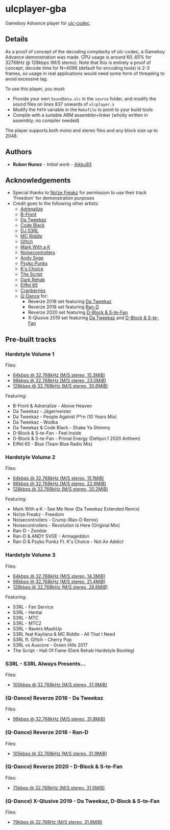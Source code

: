 # ulcplayer-gba
Gameboy Advance player for [ulc-codec](https://github.com/Aikku93/ulc-codec).

## Details

As a proof of concept of the decoding complexity of ulc-codec, a Gameboy Advance demonstration was made. CPU usage is around 60..65% for 32768Hz @ 128kbps (M/S stereo). Note that this is entirely a proof of concept; decode time for N=4096 (default for encoding tools) is 2-3 frames, so usage in real applications would need some form of threading to avoid excessive lag.

To use this player, you must:
* Provide your own ```SoundData.ulc``` in the ```source``` folder, and modify the sound files on lines 837 onwards of ```ulcplayer.s```
* Modify the ```PATH``` variable in the ```Makefile``` to point to your build tools
* Compile with a suitable ARM assembler+linker (wholly written in assembly; no compiler needed)

The player supports both mono and stereo files and any block size up to 2048.

## Authors
* **Ruben Nunez** - *Initial work* - [Aikku93](https://github.com/Aikku93)

## Acknowledgements
* Special thanks to [No!ze Freakz](https://www.youtube.com/user/SrPojallapimo) for permission to use their track 'Freedom' for demonstration purposes
* Credit goes to the following other artists:
  * [Adrenalize](https://www.adrenalizedj.com/)
  * [B-Front](https://www.djbfront.nl/)
  * [Da Tweekaz](http://datweekaz.com/)
  * [Code Black](http://codeblackmedia.nl)
  * [DJ S3RL](https://djs3rl.com/)
  * [MC Riddle](https://soundcloud.com/mc_riddle)
  * [Gl!tch](https://www.youtube.com/channel/UCT5X66gLr8K_f630x4W-hrA)
  * [Mark With a K](http://www.markwithak.be/)
  * [Noisecontrollers](https://www.noisecontrollers.com/)
  * [Andy Svge](https://soundcloud.com/djandysvge)
  * [Psyko Punks](http://psykopunkz.com/)
  * [K's Choice](http://www.kschoice.rocks/)
  * [The Script](https://www.thescriptmusic.com/)
  * [Dark Rehab](https://soundcloud.com/darkrehab)
  * [Eiffel 65](https://www.eiffel65.com/)
  * [Cranberries](https://www.cranberries.com/)
  * [Q-Dance](https://www.q-dance.com/) for:
    * Reverze 2018 set featuring [Da Tweekaz](http://datweekaz.com/)
    * Reverze 2018 set featuring [Ran-D](https://www.ran-d.com/)
    * Reverze 2020 set featuring [D-Block & S-te-Fan](https://www.dblock-stefan.com/)
    * X-Qlusive 2019 set featuring [Da Tweekaz](http://datweekaz.com/) and [D-Block & S-te-Fan](https://www.dblock-stefan.com/)

## Pre-built tracks

### Hardstyle Volume 1

Files:
* [64kbps @ 32.768kHz (M/S stereo, 15.3MiB)](http://www.mediafire.com/file/4i3jn05snafi8u0/file)
* [96kbps @ 32.768kHz (M/S stereo, 23.0MiB)](http://www.mediafire.com/file/6pf02oh3ki3he0u/file)
* [128kbps @ 32.768kHz (M/S stereo, 30.6MiB)](http://www.mediafire.com/file/vkhgx77vb7kthkj/file)

Featuring:
* B-Front & Adrenalize - Above Heaven
* Da Tweekaz - Jägermeister
* Da Tweekaz - People Against P\*rn (10 Years Mix)
* Da Tweekaz - Wodka
* Da Tweekaz & Code Black - Shake Ya Shimmy
* D-Block & S-te-Fan - Feel Inside
* D-Block & S-te-Fan - Primal Energy (Defqon.1 2020 Anthem)
* Eiffel 65 - Blue (Team Blue Radio Mix)

### Hardstyle Volume 2

Files:
* [64kbps @ 32.768kHz (M/S stereo, 15.1MiB)](http://www.mediafire.com/file/k1tpdtzahyczga8/file)
* [96kbps @ 32.768kHz (M/S stereo, 22.6MiB)](http://www.mediafire.com/file/d3lol2s6z4jdri0/file)
* [128kbps @ 32.768kHz (M/S stereo, 30.2MiB)](http://www.mediafire.com/file/05hryp4dv3brkyh/file)

Featuring:
* Mark With a K - See Me Now (Da Tweekaz Extended Remix)
* No!ze Freakz - Freedom
* Noisecontrollers - Crump (Ran-D Remix)
* Noisecontrollers - Revolution Is Here (Original Mix)
* Ran-D - Zombie
* Ran-D & ANDY SVGE - Armageddon
* Ran-D & Psyko Punkz Ft. K's Choice - Not An Addict

### Hardstyle Volume 3

Files:
* [64kbps @ 32.768kHz (M/S stereo, 14.3MiB)](http://www.mediafire.com/file/391mpb9k2sy2gcn/file)
* [96kbps @ 32.768kHz (M/S stereo, 21.4MiB)](http://www.mediafire.com/file/uz4v86goll9d5mc/file)
* [128kbps @ 32.768kHz (M/S stereo, 28.6MiB)](http://www.mediafire.com/file/oj9zobmzlqkouam/file)

Featuring:
* S3RL - Fan Service
* S3RL - Hentai
* S3RL - MTC
* S3RL - MTC2
* S3RL - Ravers MashUp
* S3RL feat Kayliana & MC Riddle - All That I Need
* S3RL ft. Gl!tch - Cherry Pop
* S3RL vs Auscore - Green Hills 2017
* The Script - Hall Of Fame (Dark Rehab Hardstyle Bootleg)

### S3RL - S3RL Always Presents...

Files:
* [100kbps @ 32.768kHz (M/S stereo, 31.9MiB)](http://www.mediafire.com/file/q80g8h9iuppwczl/file)

### (Q-Dance) Reverze 2018 - Da Tweekaz

Files:
* [96kbps @ 32.768kHz (M/S stereo, 31.8MiB)](http://www.mediafire.com/file/03rwmaz4t8vorp6/file)

### (Q-Dance) Reverze 2018 - Ran-D

Files:
* [105kbps @ 32.768kHz (M/S stereo, 31.9MiB)](http://www.mediafire.com/file/ptny43ma3sibrjq/file)

### (Q-Dance) Reverze 2020 - D-Block & S-te-Fan

Files:
* [75kbps @ 32.768kHz (M/S stereo, 31.5MiB)](http://www.mediafire.com/file/aotfs28rbv8t1vx/file)

### (Q-Dance) X-Qlusive 2019 - Da Tweekaz, D-Block & S-te-Fan

Files:
* [79kbps @ 32.768Hz (M/S stereo, 31.8MiB)](http://www.mediafire.com/file/oh6b7lw274bkldc/file)

